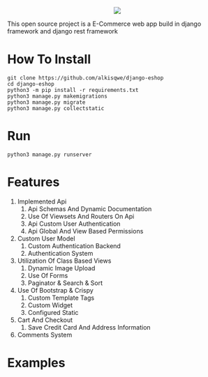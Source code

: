<p align="center">
  <img src="https://github.com/alkisqwe/django-eshop/assets/73914940/062372c5-f24c-49e2-a122-e9a848f3122b">
</p>

This open source project is a E-Commerce web app build in django framework and django rest framework
# How To Install
```
git clone https://github.com/alkisqwe/django-eshop
cd django-eshop
python3 -m pip install -r requirements.txt
python3 manage.py makemigrations
python3 manage.py migrate
python3 manage.py collectstatic
```
# Run
```
python3 manage.py runserver
```
# Features
1) Implemented Api
    1. Api Schemas And Dynamic Documentation
    1. Use Of Viewsets And Routers On Api
    1. Api Custom User Authentication
    1. Api Global And View Based Permissions
2) Custom User Model
    1. Custom Authentication Backend
    2. Authentication System
3) Utilization Of Class Based Views
    1. Dynamic Image Upload
    2. Use Of Forms
    3. Paginator & Search & Sort
4) Use Of Bootstrap & Crispy
    1. Custom Template Tags
    2. Custom Widget
    3. Configured Static
5) Cart And Checkout
    1. Save Credit Card And Address Information
6) Comments System

# Examples

